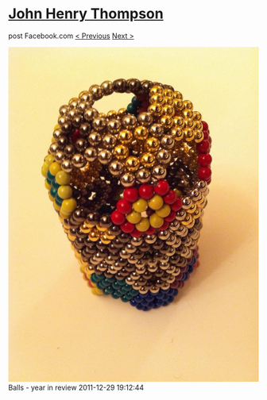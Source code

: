# [John Henry Thompson](../README.md)
post Facebook.com
[< Previous](2011-12-29-1.md) [Next >](2011-12-29-3.md)

[![](../media/2011-12-29/Balls-year-in-review-1.jpg)](../README.md)
Balls - year in review
2011-12-29 19:12:44
